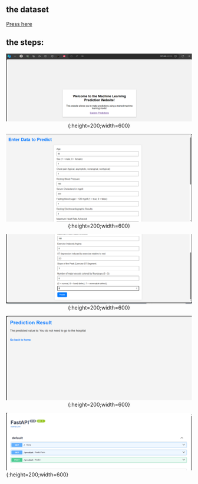 ## the dataset
[Press here](https://www.kaggle.com/datasets/volodymyrgavrysh/heart-disease)
## the steps:
<center>

![step 1](1.PNG){:height=200;width=600}
</center>
<center>

![step 2](2.PNG){:height=200;width=600}
</center>
<center>

![step 3](3.PNG){:height=200;width=600}
</center>
<center>

![step 4](4.PNG){:height=200;width=600}
</center>

![step 5](5.PNG){:height=200;width=600}
</center>


